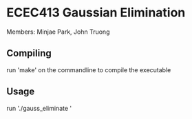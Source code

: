 # ECEC413 Gaussian Elimination

Members: Minjae Park, John Truong

## Compiling

run 'make' on the commandline to compile the executable

## Usage

run './gauss_eliminate <square matrix size>'
